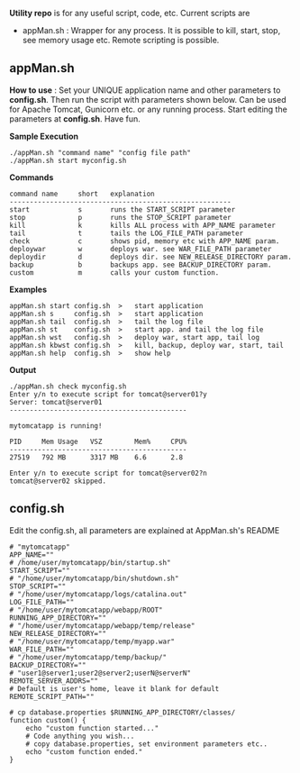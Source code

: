 **Utility repo** is for any useful script, code, etc. 
Current scripts are

 * appMan.sh : Wrapper for any process. It is possible to kill, start, stop, see memory usage etc. Remote scripting is possible.

appMan.sh
------------

**How to use** : Set your UNIQUE application name and other parameters to **config.sh**. Then run the script with parameters shown below. Can be used for Apache Tomcat, Gunicorn etc. or any running process. Start editing the parameters at **config.sh**. Have fun.

**Sample Execution**

    ./appMan.sh "command name" "config file path"
    ./appMan.sh start myconfig.sh 

**Commands**

    command name     short   explanation                                   
    -------------------------------------------------------
    start            s       runs the START_SCRIPT parameter               
    stop             p       runs the STOP_SCRIPT parameter                
    kill             k       kills ALL process with APP_NAME parameter     
    tail             t       tails the LOG_FILE_PATH parameter             
    check            c       shows pid, memory etc with APP_NAME param.    
    deploywar        w       deploys war. see WAR_FILE_PATH parameter      
    deploydir        d       deploys dir. see NEW_RELEASE_DIRECTORY param. 
    backup           b       backups app. see BACKUP_DIRECTORY param.      
    custom           m       calls your custom function.

**Examples**
                                                            
    appMan.sh start config.sh  >   start application                           
    appMan.sh s     config.sh  >   start application                           
    appMan.sh tail  config.sh  >   tail the log file                           
    appMan.sh st    config.sh  >   start app. and tail the log file            
    appMan.sh wst   config.sh  >   deploy war, start app, tail log             
    appMan.sh kbwst config.sh  >   kill, backup, deploy war, start, tail       
    appMan.sh help  config.sh  >   show help  

**Output**

    ./appMan.sh check myconfig.sh
    Enter y/n to execute script for tomcat@server01?y
    Server: tomcat@server01
    --------------------------------------------

    mytomcatapp is running!

    PID     Mem Usage   VSZ        Mem%     CPU%    
    --------------------------------------------
    27519   792 MB      3317 MB    6.6      2.8     

    Enter y/n to execute script for tomcat@server02?n
    tomcat@server02 skipped.

**config.sh**
--------------
Edit the config.sh, all parameters are explained at AppMan.sh's README

    # "mytomcatapp"
    APP_NAME=""
    # /home/user/mytomcatapp/bin/startup.sh"
    START_SCRIPT=""
    # "/home/user/mytomcatapp/bin/shutdown.sh"
    STOP_SCRIPT=""
    # "/home/user/mytomcatapp/logs/catalina.out"
    LOG_FILE_PATH=""
    # "/home/user/mytomcatapp/webapp/ROOT"
    RUNNING_APP_DIRECTORY=""
    # "/home/user/mytomcatapp/webapp/temp/release"
    NEW_RELEASE_DIRECTORY=""
    # "/home/user/mytomcatapp/temp/myapp.war"
    WAR_FILE_PATH=""
    # "/home/user/mytomcatapp/temp/backup/"
    BACKUP_DIRECTORY=""
    # "user1@server1;user2@server2;userN@serverN"
    REMOTE_SERVER_ADDRS=""
    # Default is user's home, leave it blank for default
    REMOTE_SCRIPT_PATH=""

    # cp database.properties $RUNNING_APP_DIRECTORY/classes/
    function custom() {
        echo "custom function started..."
        # Code anything you wish...
        # copy database.properties, set environment parameters etc..
        echo "custom function ended."
    }
